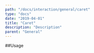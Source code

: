 ```yaml
---
path: "/docs/interaction/general/caret"
type: "docs"
date: "2019-04-01"
title: "Caret"
description: "Description"
parent: "General"
---
```


##Usage

<demo>
  <demovanilla src="demos/docs/interaction/general/caret" name="caret">
  </demovanilla>
</demo>
